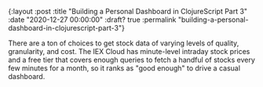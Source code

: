 {:layout :post
 :title "Building a Personal Dashboard in ClojureScript Part 3"
 :date "2020-12-27 00:00:00"
 :draft? true
 :permalink "building-a-personal-dashboard-in-clojurescript-part-3"}

There are a ton of choices to get stock data of varying levels of
quality, granularity, and cost. The IEX Cloud has minute-level
intraday stock prices and a free tier that covers enough queries to
fetch a handful of stocks every few minutes for a month, so it ranks
as "good enough" to drive a casual dashboard.
